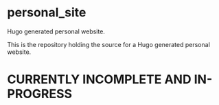 # personal_site
Hugo generated personal website.

This is the repository holding the source for a Hugo generated personal website.

# CURRENTLY INCOMPLETE AND IN-PROGRESS
